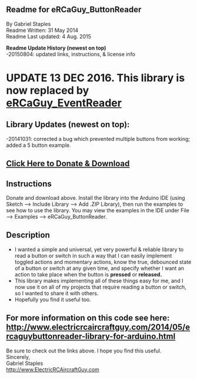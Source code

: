 ## Readme for eRCaGuy_ButtonReader  
By Gabriel Staples  
Readme Written: 31 May 2014  
Readme Last updated: 4 Aug. 2015  

**Readme Update History (newest on top)**  
-20150804: updated links, instructions, & license info

# UPDATE 13 DEC 2016. This library is now replaced by [eRCaGuy_EventReader](https://github.com/ElectricRCAircraftGuy/eRCaGuy_EventReader)

## Library Updates (newest on top):  
-20141031: corrected a bug which prevented multiple buttons from working; added a 5 button example.  

## <a href="https://gumroad.com/l/eRCaGuy_ButtonReader" target="_blank">Click Here to Donate & Download</a>  

## Instructions  
Donate and download above. Install the library into the Arduino IDE (using Sketch --> Include Library --> Add .ZIP Library), then run the examples to see how to use the library. You may view the examples in the IDE under File --> Examples --> eRCaGuy_ButtonReader.  

## Description  
* I wanted a simple and universal, yet very powerful & reliable library to read a button or switch in such a way that I can
 easily implement toggled actions and momentary actions, know the true, debounced state of a button or switch at any given time, and specify whether I want an action to take place when the button is **pressed** or **released.**  
* This library makes implementing all of these things easy for me, and I now use it on all of my projects that require reading a button or switch, so I wanted to share it with others.  
* Hopefully you find it useful too.  

## For more information on this code see here:  http://www.electricrcaircraftguy.com/2014/05/ercaguybuttonreader-library-for-arduino.html  

Be sure to check out the links above.  I hope you find this useful.  
Sincerely,  
Gabriel Staples  
http://www.ElectricRCAircraftGuy.com  
